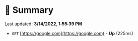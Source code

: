 # 📖 Summary
Last updated: **3/14/2022, 1:55:39 PM**

- `GET` [https://google.com](https://google.com) - **Up** (225ms)
